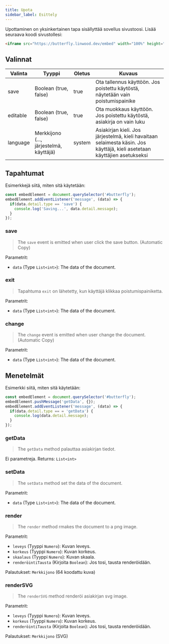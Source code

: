 ```yaml
---
title: Upota
sidebar_label: Esittely
---
```


Upottaminen on yksinkertainen tapa sisällyttää sovellus sivustoosi. Lisää seuraava koodi sivustollesi:

```html
<iframe src="https://butterfly.linwood.dev/embed" width="100%" height="500px" allowtransparency="true"></iframe>
```

## Valinnat

| Valinta  | Tyyppi                                  | Oletus | Kuvaus                                                                                                                    |
| -------- | --------------------------------------- | ------ | ------------------------------------------------------------------------------------------------------------------------- |
| save     | Boolean (true, false)                   | true   | Ota tallennus käyttöön. Jos poistettu käytöstä, näytetään vain poistumispainike                                           |
| editable | Boolean (true, false)                   | true   | Ota muokkaus käyttöön. Jos poistettu käytöstä, asiakirja on vain luku                                                     |
| language | Merkkijono (..., järjestelmä, käyttäjä) | system | Asiakirjan kieli. Jos järjestelmä, kieli havaitaan selaimesta käsin. Jos käyttäjä, kieli asetetaan käyttäjien asetukseksi |

## Tapahtumat

Esimerkkejä siitä, miten sitä käytetään:

```javascript
const embedElement = document.querySelector('#butterfly');
embedElement.addEventListener('message', (data) => {
  if(data.detail.type == 'save') {
    console.log('Saving...', data.detail.message);
  }
});
```

### save

> The `save` event is emitted when user click the save button. (Automatic Copy)

Parametrit:

* `data` (Type `List<int>`): The data of the document.

### exit

> Tapahtuma `exit` on lähetetty, kun käyttäjä klikkaa poistumispainiketta.

Parametrit:

* `data` (Type `List<int>`): The data of the document.

### change

> The `change` event is emitted when user change the document. (Automatic Copy)

Parametrit:

* `data` (Type `List<int>`): The data of the document.

## Menetelmät

Esimerkki siitä, miten sitä käytetään:

```javascript
const embedElement = document.querySelector('#butterfly');
embedElement.pushMessage('getData', {});
embedElement.addEventListener('message', (data) => {
  if(data.detail.type == = 'getData') {
    console.log(data.detail.message);
  }
});
```

### getData

> The `getData` method palauttaa asiakirjan tiedot.

Ei parametreja. Returns: `List<int>`

### setData

> The `setData` method set the data of the document.

Parametrit:

* `data` (Type `List<int>`): The data of the document.

### render

> The `render` method rmakes the document to a png image.

Parametrit:

* `leveys` (Tyyppi `Numero`): Kuvan leveys.
* `korkeus` (Tyyppi `Numero`): Kuvan korkeus.
* `skaalaus` (Tyyppi `Numero`): Kuvan skaala.
* `renderöintiTausta` (Kirjoita `Boolean`): Jos tosi, tausta renderöidään.

Palautukset: `Merkkijono` (64 koodattu kuva)

### renderSVG

> The `renderSVG` method renderöi asiakirjan svg image.

Parametrit:

* `leveys` (Tyyppi `Numero`): Kuvan leveys.
* `korkeus` (Tyyppi `Numero`): Kuvan korkeus.
* `renderöintiTausta` (Kirjoita `Boolean`): Jos tosi, tausta renderöidään.

Palautukset: `Merkkijono` (SVG)
